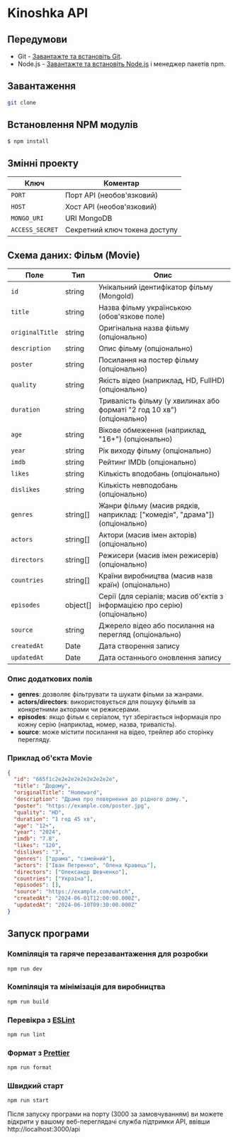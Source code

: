# Kinoshka API

## Передумови

- Git - [Завантажте та встановіть Git](https://git-scm.com/downloads).
- Node.js - [Завантажте та встановіть Node.js](https://nodejs.org/en/download/) і менеджер пакетів npm.

## Завантаження

```bash
git clone
```

## Встановлення NPM модулів

```bash
$ npm install
```

## Змінні проекту

| Ключ            | Коментар                      |
| --------------- | ----------------------------- |
| `PORT`          | Порт API (необов'язковий)     |
| `HOST`          | Хост API (необов'язковий)     |
| `MONGO_URI`     | URI MongoDB                   |
| `ACCESS_SECRET` | Секретний ключ токена доступу |

## Схема даних: Фільм (Movie)

| Поле            | Тип      | Опис                                                                       |
| --------------- | -------- | -------------------------------------------------------------------------- |
| `id`            | string   | Унікальний ідентифікатор фільму (MongoId)                                  |
| `title`         | string   | Назва фільму українською (обов'язкове поле)                                |
| `originalTitle` | string   | Оригінальна назва фільму (опціонально)                                     |
| `description`   | string   | Опис фільму (опціонально)                                                  |
| `poster`        | string   | Посилання на постер фільму (опціонально)                                   |
| `quality`       | string   | Якість відео (наприклад, HD, FullHD) (опціонально)                         |
| `duration`      | string   | Тривалість фільму (у хвилинах або форматі "2 год 10 хв") (опціонально)     |
| `age`           | string   | Вікове обмеження (наприклад, "16+") (опціонально)                          |
| `year`          | string   | Рік виходу фільму (опціонально)                                            |
| `imdb`          | string   | Рейтинг IMDb (опціонально)                                                 |
| `likes`         | string   | Кількість вподобань (опціонально)                                          |
| `dislikes`      | string   | Кількість невподобань (опціонально)                                        |
| `genres`        | string[] | Жанри фільму (масив рядків, наприклад: ["комедія", "драма"]) (опціонально) |
| `actors`        | string[] | Актори (масив імен акторів) (опціонально)                                  |
| `directors`     | string[] | Режисери (масив імен режисерів) (опціонально)                              |
| `countries`     | string[] | Країни виробництва (масив назв країн) (опціонально)                        |
| `episodes`      | object[] | Серії (для серіалів; масив об'єктів з інформацією про серію) (опціонально) |
| `source`        | string   | Джерело відео або посилання на перегляд (опціонально)                      |
| `createdAt`     | Date     | Дата створення запису                                                      |
| `updatedAt`     | Date     | Дата останнього оновлення запису                                           |

### Опис додаткових полів

- **genres**: дозволяє фільтрувати та шукати фільми за жанрами.
- **actors/directors**: використовується для пошуку фільмів за конкретними акторами чи режисерами.
- **episodes**: якщо фільм є серіалом, тут зберігається інформація про кожну серію (наприклад, номер, назва, тривалість).
- **source**: може містити посилання на відео, трейлер або сторінку перегляду.

### Приклад об'єкта Movie

```json
{
  "id": "665f1c2e2e2e2e2e2e2e2e2e",
  "title": "Додому",
  "originalTitle": "Homeward",
  "description": "Драма про повернення до рідного дому.",
  "poster": "https://example.com/poster.jpg",
  "quality": "HD",
  "duration": "1 год 45 хв",
  "age": "12+",
  "year": "2024",
  "imdb": "7.8",
  "likes": "120",
  "dislikes": "3",
  "genres": ["драма", "сімейний"],
  "actors": ["Іван Петренко", "Олена Кравець"],
  "directors": ["Олександр Шевченко"],
  "countries": ["Україна"],
  "episodes": [],
  "source": "https://example.com/watch",
  "createdAt": "2024-06-01T12:00:00.000Z",
  "updatedAt": "2024-06-10T09:30:00.000Z"
}
```

## Запуск програми

### Компіляція та гаряче перезавантаження для розробки

```bash
npm run dev
```

### Компіляція та мінімізація для виробництва

```bash
npm run build
```

### Перевікра з [ESLint](https://eslint.org/)

```bash
npm run lint
```

### Формат з [Prettier](https://prettier.io/)

```bash
npm run format
```

### Швидкий старт

```bash
npm run start
```

Після запуску програми на порту (3000 за замовчуванням) ви можете відкрити
у вашому веб-переглядачі служба підтримки API, ввівши http://localhost:3000/api
